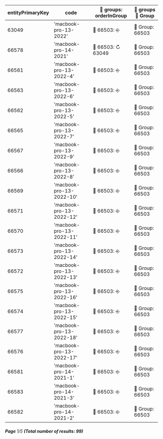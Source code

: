 | entityPrimaryKey | code                     | 🔗 groups: orderInGroup | 🔗  groups 📄 Group |
| ---------------- | ------------------------ | ----------------------- | ------------------- |
| 63049            | 'macbook-pro-13-2022'    | 🔗 66503: ⎆             | 📄 Group: 66503     |
| 66578            | 'macbook-pro-14-2021'    | 🔗 66503: ↻ 63049       | 📄 Group: 66503     |
| 66561            | 'macbook-pro-13-2022-4'  | 🔗 66503: ⎆             | 📄 Group: 66503     |
| 66563            | 'macbook-pro-13-2022-6'  | 🔗 66503: ⎆             | 📄 Group: 66503     |
| 66562            | 'macbook-pro-13-2022-5'  | 🔗 66503: ⎆             | 📄 Group: 66503     |
| 66565            | 'macbook-pro-13-2022-7'  | 🔗 66503: ⎆             | 📄 Group: 66503     |
| 66567            | 'macbook-pro-13-2022-9'  | 🔗 66503: ⎆             | 📄 Group: 66503     |
| 66566            | 'macbook-pro-13-2022-8'  | 🔗 66503: ⎆             | 📄 Group: 66503     |
| 66569            | 'macbook-pro-13-2022-10' | 🔗 66503: ⎆             | 📄 Group: 66503     |
| 66571            | 'macbook-pro-13-2022-12' | 🔗 66503: ⎆             | 📄 Group: 66503     |
| 66570            | 'macbook-pro-13-2022-11' | 🔗 66503: ⎆             | 📄 Group: 66503     |
| 66573            | 'macbook-pro-13-2022-14' | 🔗 66503: ⎆             | 📄 Group: 66503     |
| 66572            | 'macbook-pro-13-2022-13' | 🔗 66503: ⎆             | 📄 Group: 66503     |
| 66575            | 'macbook-pro-13-2022-16' | 🔗 66503: ⎆             | 📄 Group: 66503     |
| 66574            | 'macbook-pro-13-2022-15' | 🔗 66503: ⎆             | 📄 Group: 66503     |
| 66577            | 'macbook-pro-13-2022-18' | 🔗 66503: ⎆             | 📄 Group: 66503     |
| 66576            | 'macbook-pro-13-2022-17' | 🔗 66503: ⎆             | 📄 Group: 66503     |
| 66581            | 'macbook-pro-14-2021-1'  | 🔗 66503: ⎆             | 📄 Group: 66503     |
| 66583            | 'macbook-pro-14-2021-3'  | 🔗 66503: ⎆             | 📄 Group: 66503     |
| 66582            | 'macbook-pro-14-2021-2'  | 🔗 66503: ⎆             | 📄 Group: 66503     |

###### **Page** 1/5 **(Total number of results: 99)**
